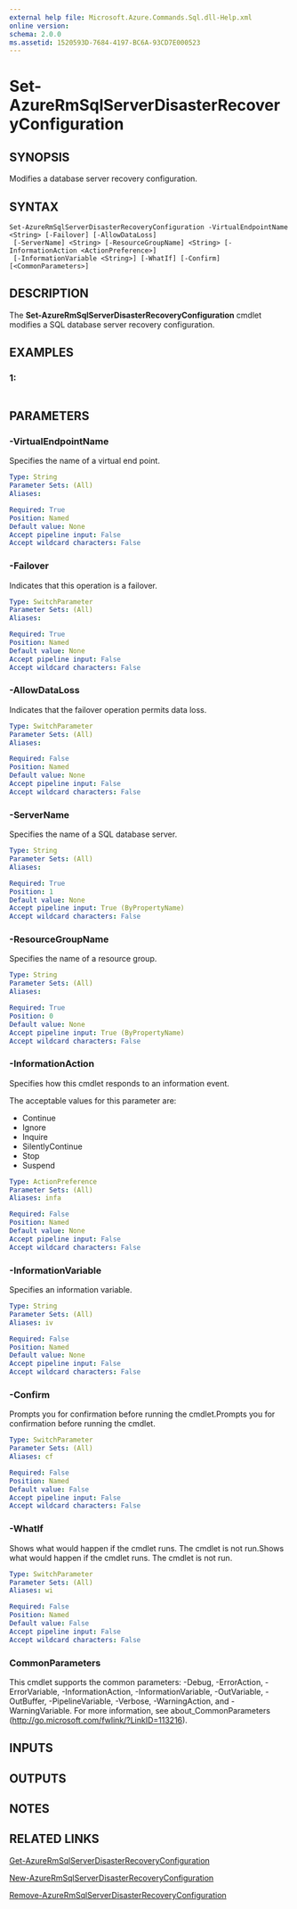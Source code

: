 ```yaml
---
external help file: Microsoft.Azure.Commands.Sql.dll-Help.xml
online version: 
schema: 2.0.0
ms.assetid: 1520593D-7684-4197-BC6A-93CD7E000523
---
```


# Set-AzureRmSqlServerDisasterRecoveryConfiguration

## SYNOPSIS
Modifies a database server recovery configuration.

## SYNTAX

```
Set-AzureRmSqlServerDisasterRecoveryConfiguration -VirtualEndpointName <String> [-Failover] [-AllowDataLoss]
 [-ServerName] <String> [-ResourceGroupName] <String> [-InformationAction <ActionPreference>]
 [-InformationVariable <String>] [-WhatIf] [-Confirm] [<CommonParameters>]
```

## DESCRIPTION
The **Set-AzureRmSqlServerDisasterRecoveryConfiguration** cmdlet modifies a SQL database server recovery configuration.

## EXAMPLES

### 1:
```

```

## PARAMETERS

### -VirtualEndpointName
Specifies the name of a virtual end point.

```yaml
Type: String
Parameter Sets: (All)
Aliases: 

Required: True
Position: Named
Default value: None
Accept pipeline input: False
Accept wildcard characters: False
```

### -Failover
Indicates that this operation is a failover.

```yaml
Type: SwitchParameter
Parameter Sets: (All)
Aliases: 

Required: True
Position: Named
Default value: None
Accept pipeline input: False
Accept wildcard characters: False
```

### -AllowDataLoss
Indicates that the failover operation permits data loss.

```yaml
Type: SwitchParameter
Parameter Sets: (All)
Aliases: 

Required: False
Position: Named
Default value: None
Accept pipeline input: False
Accept wildcard characters: False
```

### -ServerName
Specifies the name of a SQL database server.

```yaml
Type: String
Parameter Sets: (All)
Aliases: 

Required: True
Position: 1
Default value: None
Accept pipeline input: True (ByPropertyName)
Accept wildcard characters: False
```

### -ResourceGroupName
Specifies the name of a resource group.

```yaml
Type: String
Parameter Sets: (All)
Aliases: 

Required: True
Position: 0
Default value: None
Accept pipeline input: True (ByPropertyName)
Accept wildcard characters: False
```

### -InformationAction
Specifies how this cmdlet responds to an information event.

The acceptable values for this parameter are:

- Continue
- Ignore
- Inquire
- SilentlyContinue
- Stop
- Suspend

```yaml
Type: ActionPreference
Parameter Sets: (All)
Aliases: infa

Required: False
Position: Named
Default value: None
Accept pipeline input: False
Accept wildcard characters: False
```

### -InformationVariable
Specifies an information variable.

```yaml
Type: String
Parameter Sets: (All)
Aliases: iv

Required: False
Position: Named
Default value: None
Accept pipeline input: False
Accept wildcard characters: False
```

### -Confirm
Prompts you for confirmation before running the cmdlet.Prompts you for confirmation before running the cmdlet.

```yaml
Type: SwitchParameter
Parameter Sets: (All)
Aliases: cf

Required: False
Position: Named
Default value: False
Accept pipeline input: False
Accept wildcard characters: False
```

### -WhatIf
Shows what would happen if the cmdlet runs.
The cmdlet is not run.Shows what would happen if the cmdlet runs.
The cmdlet is not run.

```yaml
Type: SwitchParameter
Parameter Sets: (All)
Aliases: wi

Required: False
Position: Named
Default value: False
Accept pipeline input: False
Accept wildcard characters: False
```

### CommonParameters
This cmdlet supports the common parameters: -Debug, -ErrorAction, -ErrorVariable, -InformationAction, -InformationVariable, -OutVariable, -OutBuffer, -PipelineVariable, -Verbose, -WarningAction, and -WarningVariable. For more information, see about_CommonParameters (http://go.microsoft.com/fwlink/?LinkID=113216).

## INPUTS

## OUTPUTS

## NOTES

## RELATED LINKS

[Get-AzureRmSqlServerDisasterRecoveryConfiguration](./Get-AzureRmSqlServerDisasterRecoveryConfiguration.md)

[New-AzureRmSqlServerDisasterRecoveryConfiguration](./New-AzureRmSqlServerDisasterRecoveryConfiguration.md)

[Remove-AzureRmSqlServerDisasterRecoveryConfiguration](./Remove-AzureRmSqlServerDisasterRecoveryConfiguration.md)


